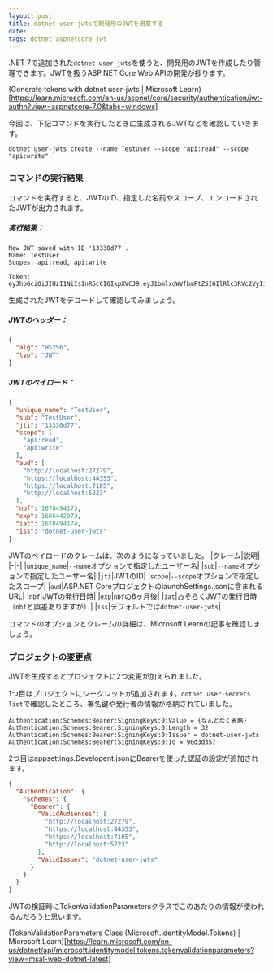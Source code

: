 ```yaml
---
layout: post
title: dotnet user-jwtsで開発用のJWTを用意する
date: 
tags: dotnet aspnetcore jwt
---
```


.NET 7で追加された`dotnet user-jwts`を使うと、開発用のJWTを作成したり管理できます。JWTを扱うASP.NET Core Web APIの開発が捗ります。

(Generate tokens with dotnet user-jwts &#124; Microsoft Learn)[https://learn.microsoft.com/en-us/aspnet/core/security/authentication/jwt-authn?view=aspnetcore-7.0&tabs=windows]

今回は、下記コマンドを実行したときに生成されるJWTなどを確認していきます。

```batch
dotnet user-jwts create --name TestUser --scope "api:read" --scope "api:write"
```

### コマンドの実行結果

コマンドを実行すると、JWTのID、指定した名前やスコープ、エンコードされたJWTが出力されます。

##### 実行結果：
```
New JWT saved with ID '13330d77'.
Name: TestUser
Scopes: api:read, api:write

Token: eyJhbGciOiJIUzI1NiIsInR5cCI6IkpXVCJ9.eyJ1bmlxdWVfbmFtZSI6IlRlc3RVc2VyIiwic3ViIjoiVGVzdFVzZXIiLCJqdGkiOiIxMzMzMGQ3NyIsInNjb3BlIjpbImFwaTpyZWFkIiwiYXBpOndyaXRlIl0sImF1ZCI6WyJodHRwOi8vbG9jYWxob3N0OjI3Mjc5IiwiaHR0cHM6Ly9sb2NhbGhvc3Q6NDQzNTMiLCJodHRwczovL2xvY2FsaG9zdDo3MTg1IiwiaHR0cDovL2xvY2FsaG9zdDo1MjIzIl0sIm5iZiI6MTY3ODQ5NDE3MywiZXhwIjoxNjg2NDQyOTczLCJpYXQiOjE2Nzg0OTQxNzQsImlzcyI6ImRvdG5ldC11c2VyLWp3dHMifQ.50FR9zdxRV1J8qBiKrRHRjIYSDYIOL0oYtTIna5mII4
```

生成されたJWTをデコードして確認してみましょう。

##### JWTのヘッダー：
```json
{
  "alg": "HS256",
  "typ": "JWT"
}
```

##### JWTのペイロード：
```json
{
  "unique_name": "TestUser",
  "sub": "TestUser",
  "jti": "13330d77",
  "scope": [
    "api:read",
    "api:write"
  ],
  "aud": [
    "http://localhost:27279",
    "https://localhost:44353",
    "https://localhost:7185",
    "http://localhost:5223"
  ],
  "nbf": 1678494173,
  "exp": 1686442973,
  "iat": 1678494174,
  "iss": "dotnet-user-jwts"
}
```

JWTのペイロードのクレームは、次のようになっていました。
|クレーム|説明|
|-|-|
|`unique_name`|`--name`オプションで指定したユーザー名|
|`sub`|`--name`オプションで指定したユーザー名|
|`jti`|JWTのID|
|`scope`|`--scope`オプションで指定したスコープ|
|`aud`|ASP.NET CoreプロジェクトのlaunchSettings.jsonに含まれるURL|
|`nbf`|JWTの発行日時|
|`exp`|`nbf`の6ヶ月後|
|`iat`|おそらくJWTの発行日時（`nbf`と誤差ありますが）|
|`iss`|デフォルトでは`dotnet-user-jwts`|

コマンドのオプションとクレームの詳細は、Microsoft Learnの記事を確認しましょう。

### プロジェクトの変更点

JWTを生成するとプロジェクトに2つ変更が加えられました。

1つ目はプロジェクトにシークレットが追加されます。`dotnet user-secrets list`で確認したところ、署名鍵や発行者の情報が格納されていました。
```
Authentication:Schemes:Bearer:SigningKeys:0:Value = {なんとなく省略}
Authentication:Schemes:Bearer:SigningKeys:0:Length = 32
Authentication:Schemes:Bearer:SigningKeys:0:Issuer = dotnet-user-jwts
Authentication:Schemes:Bearer:SigningKeys:0:Id = 90d3d357
```

2つ目はappsettings.Developent.jsonにBearerを使った認証の設定が追加されます。

```json
{
  "Authentication": {
    "Schemes": {
      "Bearer": {
        "ValidAudiences": [
          "http://localhost:27279",
          "https://localhost:44353",
          "https://localhost:7185",
          "http://localhost:5223"
        ],
        "ValidIssuer": "dotnet-user-jwts"
      }
    }
  }
}
```

JWTの検証時にTokenValidationParametersクラスでこのあたりの情報が使われるんだろうと思います。

(TokenValidationParameters Class (Microsoft.IdentityModel.Tokens) &#124; Microsoft Learn)[https://learn.microsoft.com/en-us/dotnet/api/microsoft.identitymodel.tokens.tokenvalidationparameters?view=msal-web-dotnet-latest]
